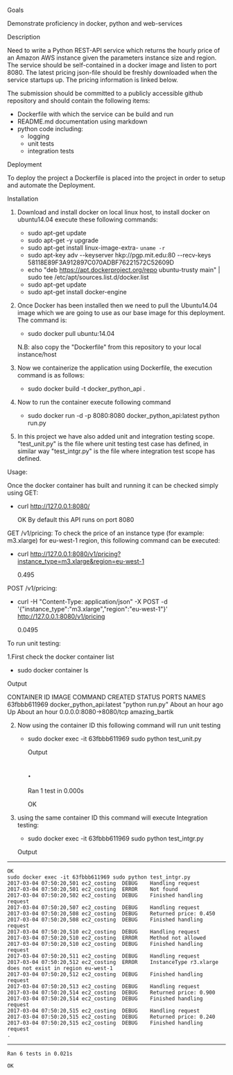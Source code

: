 Goals

Demonstrate proficiency in docker, python and web-services

Description

Need to write a Python REST-API service which returns the hourly price of an Amazon AWS instance given the parameters instance size and region. The service should be self-contained in a docker image and listen to port 8080. The latest pricing json-file should be freshly downloaded when the service startups up. The pricing information is linked below.

The submission should be committed to a publicly accessible github repository and should contain the following items:
- Dockerfile with which the service can be build and run
- README.md documentation using markdown
- python code including:
   - logging
   - unit tests
   - integration tests
   
Deployment

To deploy the project a Dockerfile is placed into the project in order to setup and automate the Deployment.

Installation

1. Download and install docker on local linux host, to install docker on ubuntu14.04 execute these following commands:
   - sudo apt-get update
   - sudo apt-get -y upgrade
   - sudo apt-get install linux-image-extra- `uname -r`
   - sudo apt-key adv --keyserver hkp://pgp.mit.edu:80 --recv-keys 58118E89F3A912897C070ADBF76221572C52609D
   - echo "deb https://apt.dockerproject.org/repo ubuntu-trusty main" | sudo tee /etc/apt/sources.list.d/docker.list
   - sudo apt-get update
   - sudo apt-get install docker-engine

2. Once Docker has been installed then we need to pull the Ubuntu14.04 image which we are going to use as our base image for this deployment. The command is:
   - sudo docker pull ubuntu:14.04
   
    N.B: also copy the "Dockerfile" from this repository to your local instance/host

3. Now we containerize the application using Dockerfile, the execution command is as follows:
   - sudo docker build -t docker_python_api .
   
   

4. Now to run the container execute following command
   - sudo docker run -d -p 8080:8080 docker_python_api:latest python run.py

5. In this project we have also added unit and integration testing scope. "test_unit.py" is the file where unit testing test case has defined, in similar way "test_intgr.py" is the file where integration test scope has defined.

Usage:

Once the docker container has built and running it can be checked simply using GET:
   - curl http://127.0.0.1:8080/ 
    
      OK 
By default this API runs on port 8080

GET /v1/pricing:
 To check the price of an instance type (for example: m3.xlarge) for eu-west-1 region, this following command can be executed:
   - curl http://127.0.0.1:8080/v1/pricing?instance_type=m3.xlarge&region=eu-west-1
    
     0.495

POST /v1/pricing:
   - curl -H "Content-Type: application/json" -X POST -d '{"instance_type":"m3.xlarge","region":"eu-west-1"}' http://127.0.0.1:8080/v1/pricing
     
     0.0495

To run unit testing:

1.First check the docker container list
   - sudo docker container ls

Output

CONTAINER ID        IMAGE                      COMMAND             CREATED             STATUS              PORTS                    NAMES
63fbbb611969        docker_python_api:latest   "python run.py"     About an hour ago   Up About an hour    0.0.0.0:8080->8080/tcp   amazing_bartik

2. Now using the container ID this following command will run unit testing

   - sudo docker exec -it 63fbbb611969 sudo python test_unit.py 

      Output
     
      .
      ----------------------------------------------------------------------
      Ran 1 test in 0.000s

      OK

3. using the same container ID this command will execute Integration testing:
    - sudo docker exec -it 63fbbb611969 sudo python test_intgr.py

     Output
     
----------------------------------------------------------------------


    OK
    sudo docker exec -it 63fbbb611969 sudo python test_intgr.py
    2017-03-04 07:50:20,501 ec2_costing  DEBUG    Handling request
    2017-03-04 07:50:20,501 ec2_costing  ERROR    Not found
    2017-03-04 07:50:20,502 ec2_costing  DEBUG    Finished handling request
    2017-03-04 07:50:20,507 ec2_costing  DEBUG    Handling request 
    2017-03-04 07:50:20,508 ec2_costing  DEBUG    Returned price: 0.450
    2017-03-04 07:50:20,508 ec2_costing  DEBUG    Finished handling request
    2017-03-04 07:50:20,510 ec2_costing  DEBUG    Handling request
    2017-03-04 07:50:20,510 ec2_costing  ERROR    Method not allowed
    2017-03-04 07:50:20,510 ec2_costing  DEBUG    Finished handling request
    2017-03-04 07:50:20,511 ec2_costing  DEBUG    Handling request
    2017-03-04 07:50:20,512 ec2_costing  ERROR    InstanceType r3.xlarge does not exist in region eu-west-1
    2017-03-04 07:50:20,512 ec2_costing  DEBUG    Finished handling request
    2017-03-04 07:50:20,513 ec2_costing  DEBUG    Handling request
    2017-03-04 07:50:20,514 ec2_costing  DEBUG    Returned price: 0.900
    2017-03-04 07:50:20,514 ec2_costing  DEBUG    Finished handling request
    2017-03-04 07:50:20,515 ec2_costing  DEBUG    Handling request
    2017-03-04 07:50:20,515 ec2_costing  DEBUG    Returned price: 0.240
    2017-03-04 07:50:20,515 ec2_costing  DEBUG    Finished handling request
    .
----------------------------------------------------------------------
    Ran 6 tests in 0.021s

    OK
   
   

